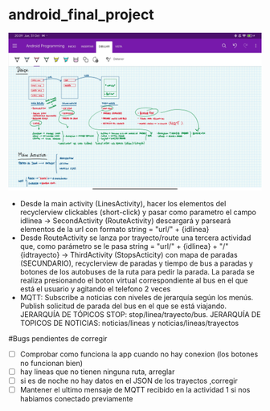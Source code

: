 # android_final_project

![alt text](https://github.com/alvarorp19/android_final_project/blob/main/Screenshot_2024-10-31-20-09-37-609_com.microsoft.office.onenote.jpg)

- Desde la main activity (LinesActivity), hacer los elementos del recyclerview clickables (short-click) y pasar como parametro el campo idlinea -> SecondActivity (RouteActivity) descargará y parseará elementos de la url con formato string = "url/" + {idlinea}
- Desde RouteActivity se lanza por trayecto/route una tercera actividad que, como parámetro se le pasa string = "url/" + {idlinea} + "/" {idtrayecto} -> ThirdActivity (StopsActicity) con mapa de paradas (SECUNDARIO), recyclerview de paradas y tiempo de bus a paradas y botones de los autobuses de la ruta para pedir la parada. La parada se realiza presionando el boton virtual correspondiente al bus en el que está el usuario y agitando el telefono 2 veces
- MQTT: Subscribe a noticias con niveles de jerarquía según los menús. Publish solicitud de parada del bus en el que se está viajando. JERARQUÍA DE TÓPICOS STOP: stop/linea/trayecto/bus. JERARQUÍA DE TOPICOS DE NOTICIAS: noticias/lineas y noticias/lineas/trayectos


#Bugs pendientes de corregir

- [ ] Comprobar como funciona la app cuando no hay conexion (los botones no funcionan bien)
- [ ] hay lineas que no tienen ninguna ruta, arreglar
- [ ] si es de noche no hay datos en el JSON de los trayectos ,corregir
- [ ] Mantener el ultimo mensaje de MQTT recibido en la actividad 1 si nos habiamos conectado previamente
